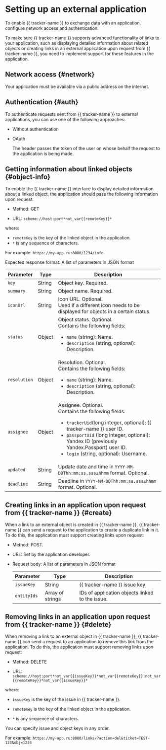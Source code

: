 # Setting up an external application

To enable {{ tracker-name }} to exchange data with an application, configure network access and authentication.

To make sure {{ tracker-name }} supports advanced functionality of links to your application, such as displaying detailed information about related objects or creating links in an external application upon request from {{ tracker-name }}, you need to implement support for these features in the application.

## Network access {#network}



Your application must be available via a public address on the internet.


## Authentication {#auth}

To authenticate requests sent from {{ tracker-name }} to external applications, you can use one of the following approaches:

- Without authentication

- OAuth

  The header passes the token of the user on whose behalf the request to the application is being made.



## Getting information about linked objects {#object-info}

To enable the {{ tracker-name }} interface to display detailed information about a linked object, the application should pass the following information upon request:

- Method: GET

- URL: `scheme://host:port*not_var{{remoteKey}}*`

where:
- `remoteKey` is the key of the linked object in the application.
- `*` is any sequence of characters.

For example: `https://my-app.ru:8080/1234/info`

Expected response format: A list of parameters in JSON format

| Parameter | Type | Description |
| -------- | -------- | ---------- |
| `key` | String | Object key. Required. |
| `summary` | String | Object name. Required. |
| `iconUrl` | String | Icon URL. Optional.<br/>Used if a different icon needs to be displayed for objects in a certain status. |
| `status` | Object | Object status. Optional.<br/>Contains the following fields: <ul><li>`name` (string): Name.</li><li>`description` (string, optional): Description.</li></ul> |
| `resolution` | Object | Resolution. Optional.<br/>Contains the following fields: <ul><li>`name` (string): Name.</li><li>`description` (string, optional): Description.</li></ul> |
| `assignee` | Object | Assignee. Optional.<br/>Contains the following fields:<ul><li>`trackerUid`(long integer, optional): {{ tracker-name }} user ID.</li><li>`passportUid` (long integer, optional): Yandex ID (previously Yandex.Passport) user ID.</li><li>`login` (string, optional): Username.</li></ul> |
| `updated` | String | Update date and time in `YYYY-MM-DDThh:mm:ss.sss±hhmm` format. Optional. |
| `deadline` | String | Deadline in `YYYY-MM-DDThh:mm:ss.sss±hhmm` format. Optional. |

## Creating links in an application upon request from {{ tracker-name }} {#create}

When a link to an external object is created in {{ tracker-name }}, {{ tracker-name }} can send a request to the application to create a duplicate link in it. To do this, the application must support creating links upon request:

- Method: POST.

- URL: Set by the application developer.

- Request body: A list of parameters in JSON format

    | Parameter | Type | Description |
    | -------- | -------- | ---------- |
    | `issueKey` | String | {{ tracker-name }} issue key. |
    | `entityIds` | Array of strings | IDs of application objects linked to the issue. |

## Removing links in an application upon request from {{ tracker-name }} {#delete}

When removing a link to an external object in {{ tracker-name }}, {{ tracker-name }} can send a request to an application to remove this link from the application. To do this, the application must support removing links upon request:

- Method: DELETE

- URL: `scheme://host:port*not_var{{issueKey}}*not_var{{remoteKey}}|not_var{{remoteKey}}*not_var{{issueKey}}*`

where:

- `issueKey` is the key of the issue in {{ tracker-name }}.

- `remoteKey` is the key of the linked object in the application.

- `*` is any sequence of characters.

You can specify issue and object keys in any order.

For example: `https://my-app.ru:8080/links/?action=del&ticket=TEST-123&obj=1234`




